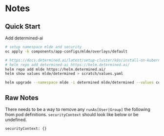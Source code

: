 # Notes

## Quick Start

Add determined-ai

```sh
# setup namespace mlde and security
oc apply -k components/app-configs/mlde/overlays/default
```

```sh
# https://docs.determined.ai/latest/setup-cluster/k8s/install-on-kubernetes.html
# helm repo add determined-ai https://helm.determined.ai/
helm repo add mlde https://helm.determined.ai/
helm show values mlde/determined > scratch/values.yaml

helm upgrade --namespace mlde -i determined mlde/determined --values components/app-configs/mlde/base/helm-values.yaml
```

## Raw Notes

There needs to be a way to remove any `runAs[User|Group]` the following from pod definitions. `securityContext` should look like below or be undefined.

```sh
securityContext: {}
```
